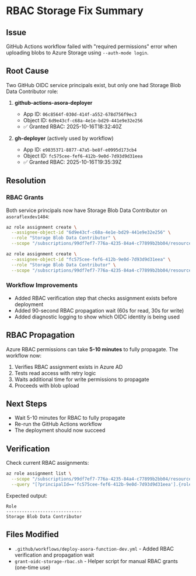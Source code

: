 # RBAC Storage Fix Summary

## Issue
GitHub Actions workflow failed with "required permissions" error when uploading blobs to Azure Storage using `--auth-mode login`.

## Root Cause
Two GitHub OIDC service principals exist, but only one had Storage Blob Data Contributor role:

1. **github-actions-asora-deployer**
   - App ID: `06c8564f-030d-414f-a552-678d756f9ec3`
   - Object ID: `6d9e43cf-c68a-4e1e-bd29-441e9e32e256`
   - ✅ Granted RBAC: 2025-10-16T18:32:40Z

2. **gh-deployer** (actively used by workflow)
   - App ID: `e9835371-8877-47a5-be8f-e0995d173cb4`
   - Object ID: `fc575cee-fef6-412b-9e0d-7d93d9d31eea`
   - ✅ Granted RBAC: 2025-10-16T19:35:39Z

## Resolution

### RBAC Grants
Both service principals now have Storage Blob Data Contributor on `asoraflexdev1404`:

```bash
az role assignment create \
  --assignee-object-id "6d9e43cf-c68a-4e1e-bd29-441e9e32e256" \
  --role "Storage Blob Data Contributor" \
  --scope "/subscriptions/99df7ef7-776a-4235-84a4-c77899b2bb04/resourceGroups/asora-psql-flex/providers/Microsoft.Storage/storageAccounts/asoraflexdev1404"

az role assignment create \
  --assignee-object-id "fc575cee-fef6-412b-9e0d-7d93d9d31eea" \
  --role "Storage Blob Data Contributor" \
  --scope "/subscriptions/99df7ef7-776a-4235-84a4-c77899b2bb04/resourceGroups/asora-psql-flex/providers/Microsoft.Storage/storageAccounts/asoraflexdev1404"
```

### Workflow Improvements
- Added RBAC verification step that checks assignment exists before deployment
- Added 90-second RBAC propagation wait (60s for read, 30s for write)
- Added diagnostic logging to show which OIDC identity is being used

## RBAC Propagation
Azure RBAC permissions can take **5-10 minutes** to fully propagate. The workflow now:
1. Verifies RBAC assignment exists in Azure AD
2. Tests read access with retry logic
3. Waits additional time for write permissions to propagate
4. Proceeds with blob upload

## Next Steps
- Wait 5-10 minutes for RBAC to fully propagate
- Re-run the GitHub Actions workflow
- The deployment should now succeed

## Verification
Check current RBAC assignments:
```bash
az role assignment list \
  --scope "/subscriptions/99df7ef7-776a-4235-84a4-c77899b2bb04/resourceGroups/asora-psql-flex/providers/Microsoft.Storage/storageAccounts/asoraflexdev1404" \
  --query "[?principalId=='fc575cee-fef6-412b-9e0d-7d93d9d31eea'].{role:roleDefinitionName}" -o table
```

Expected output:
```
Role
-----------------------------
Storage Blob Data Contributor
```

## Files Modified
- `.github/workflows/deploy-asora-function-dev.yml` - Added RBAC verification and propagation wait
- `grant-oidc-storage-rbac.sh` - Helper script for manual RBAC grants (one-time use)
